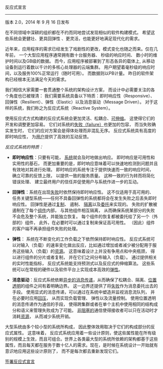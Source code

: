 反应式宣言

---------

版本 2.0，2014 年 9 月 16 日发布

在不同领域中深耕的组织都在不约而同地尝试发现相似的软件构建模式。 希望这些系统会更健壮、更具回弹性 、更灵活，也能更好地满足现代化的需求。

近年来，应用程序的需求已经发生了戏剧性的更改，模式变化也随之而来。仅在几年前， 一个大型应用程序通常拥有数十台服务器、 秒级的响应时间、 数小时的维护时间以及GB级的数据。 而今，应用程序被部署到了形态各异的载体上, 从移动设备到运行着数以千计的多核心处理器的云端集群。 用户期望着毫秒级的响应时间，以及服务100%正常运行（随时可用）。 而数据则以PB计量。 昨日的软件架构已经根本无法满足今天的需求。

我们相信大家需要一套贯通整个系统的架构设计方案， 而设计中必需要关注的各个角度也已被理清： 我们需要系统具备以下特质：即时响应性（Responsive）、回弹性（Resilient）、弹性（Elastic）以及消息驱动（Message Driven）。 对于这样的系统，我们称之为反应式系统（Reactive System）。

使用反应式方式构建的反应式系统会更加灵活、松耦合、[可伸缩](/glossary.zh-cn.md#可伸缩性)。 这使得它们的开发和调整更加容易。 它们对系统的[失败（failure）](/glossary.zh-cn.md#失败)也更加的包容， 而当失败确实发生时， 它们的应对方案会是得体处理而非混乱无序。 反应式系统具有高度的即时响应性， 为[用户](/glossary.zh-cn.md#用户)提供了高效的互动反馈。


*反应式系统的特质：*

* <a name="即时响应性"></a>**即时响应性**：只要有可能， [系统](/glossary.zh-cn.md#系统)就会及时地做出响应。 即时响应是可用性和实用性的基石， 而更加重要的是，即时响应意味着可以快速地检测到问题并且有效地对其进行处理。 即时响应的系统专注于提供快速而一致的响应时间， 确立可靠的反馈上限， 以提供一致的服务质量。 这种一致的行为转而将简化错误处理、 建立最终用户的信任并促使用户与系统作进一步的互动。

* <a name="回弹性"></a>**回弹性**：系统在出现[失败](/glossary.zh-cn.md#失败)时依然保持即时响应性。 这不仅适用于高可用的、 任务关键型系统——任何不具备回弹性的系统都将会在发生失败之后丢失即时响应性。 回弹性是通过[复制](/glossary.zh-cn.md#复制)、 遏制、 [隔离](/glossary.zh-cn.md#隔离)以及[委托](/glossary.zh-cn.md#委托)来实现的。 失败的扩散被遏制在了每个[组件](/glossary.zh-cn.md#组件)内部， 与其他组件相互隔离， 从而确保系统某部分的失败不会危及整个系统，并能独立恢复。 每个组件的恢复都被委托给了另一个（外部的）组件， 此外，在必要时可以通过复制来保证高可用性。 （因此）组件的客户端不再承担组件失败的处理。

* <a name="弹性"></a>**弹性**： 系统在不断变化的工作负载之下依然保持即时响应性。 反应式系统可以对输入（负载）的速率变化做出反应，比如通过增加或者减少被分配用于服务这些输入（负载）的[资源](/glossary.zh-cn.md#资源)。 这意味着设计上并没有争用点和中央瓶颈， 得以进行组件的分片或者复制， 并在它们之间分布输入（负载）。 通过提供相关的实时性能指标， 反应式系统能支持预测式以及反应式的伸缩算法。 这些系统可以在常规的硬件以及软件平台上实现成本高效的[弹性](/glossary.zh-cn.md#弹性)。

* <a name="消息驱动"></a>**消息驱动**：反应式系统依赖[异步的](/glossary.zh-cn.md#异步)[消息传递](/glossary.zh-cn.md#消息传递)，从而确保了松耦合、隔离、[位置透明](/glossary.zh-cn.md#位置透明性)的组件之间有着明确边界。 这一边界还提供了将[失败](/glossary.zh-cn.md#失败)作为消息委托出去的手段。 使用显式的消息传递，可以通过在系统中塑造并监视消息流队列， 并在必要时应用[回压](/glossary.zh-cn.md#回压)， 从而实现负载管理、 弹性以及流量控制。 使用位置透明的消息传递作为通信的手段， 使得跨集群或者在单个主机中使用相同的结构成分和语义来管理失败成为了可能。 [非阻塞的](/glossary.zh-cn.md#非阻塞的)通信使得接收者可以只在活动时才消耗[资源](/glossary.zh-cn.md#资源)， 从而减少系统开销。

大型系统由多个较小型的系统所构成， 因此整体效用取决于它们的构成部分的反应式属性。 这意味着， 反应式系统应用着一些设计原则，使这些属性能在所有级别的规模上生效，而且可组合。世界上各类最大型的系统所依赖的架构都基于这些属性，而且每天都在服务于数十亿人的需求。现在，是时候在系统设计一开始就有意识地应用这些设计原则了， 而不是每次都去重新发现它们。

[签署反应式宣言](http://www.reactivemanifesto.org/#sign-button)
